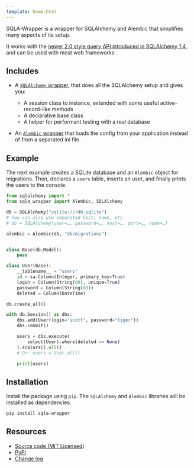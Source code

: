 ```yaml
---
template: home.html
---
```


SQLA-Wrapper is a wrapper for SQLAlchemy and Alembic that simplifies many aspects of its setup.

It works with the [newer 2.0 style query API introduced in SQLAlchemy 1.4](https://docs.sqlalchemy.org/en/14/glossary.html#term-2.0-style), and can be used with most web frameworks.

## Includes

- A [`SQLAlchemy` wrapper](sqlalchemy-wrapper), that does all the SQLAlchemy setup and gives you:
    - A session class to instance, extended with some useful active-record-like methods
    - A declarative base class
    - A helper for performant testing with a real database

- An [`Alembic` wrapper](alembic-wrapper) that loads the config from your application instead of from a separated ini file.


## Example

The next example creates a SQLite database and an `Alembic` object for migrations. Then, declares a `users` table, inserts an user, and finally prints the users to the console.

```python
from sqlalchemy import *
from sqla_wrapper import Alembic, SQLAlchemy

db = SQLAlchemy("sqlite:///db.sqlite")
# You can also use separated host, name, etc.
# db = SQLAlchemy(user=…, password=…, host=…, port=…, name=…)

alembic = Alembic(db, "db/migrations")


class Base(db.Model):
    pass

class User(Base):
    __tablename__ = "users"
    id = sa.Column(Integer, primary_key=True)
    login = Column(String(80), unique=True)
    password = Column(String(80))
    deleted = Column(DateTime)

db.create_all()

with db.Session() as dbs:
    dbs.add(User(login="scott", password="tiger"))
    dbs.commit()

    users = dbs.execute(
        select(User).where(deleted == None)
    ).scalars().all()
    # Or: users = User.all()

    print(users)
```

## Installation

Install the package using `pip`. The `SQLAlchemy` and `Alembic` libraries will be installed as dependencies.

```bash
pip install sqla-wrapper
```

## Resources

- [Source code (MIT Licensed)](https://github.com/jpsca/sqla-wrapper)
- [PyPI](https://pypi.org/project/sqla-wrapper/)
- [Change log](https://github.com/jpsca/sqla-wrapper/releases)
